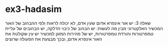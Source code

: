 # ex3-hadasim
שאלה 3:
יש אור אינפרא אדום שעין אדם,
לא יכולה לראות ולפי ההבהוב של האור המכשיר האלקטרוני מבין מה לעשות:
יש הבהוב של כיבוי הדלקה, יש הבהובים של עליית טמפרטורות והורדת טמפרטורות, יש של מהירות המזגן
למכשיר יש עין שקולטת את האור אינפרא אדום, ובכך מבצעת את הפעולה שרוצים
